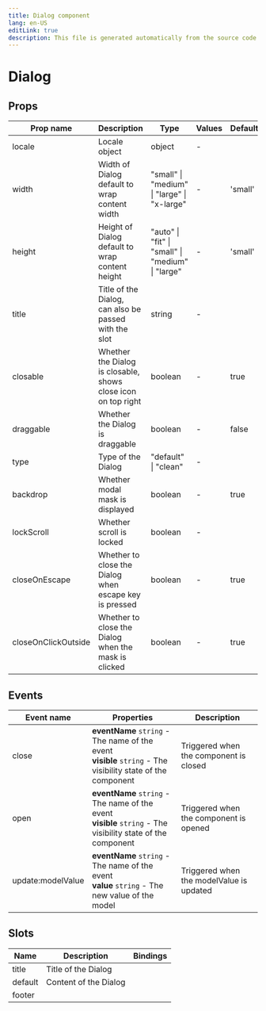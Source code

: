 ```yaml
---
title: Dialog component
lang: en-US
editLink: true
description: This file is generated automatically from the source code. Changes made here will be lost.
---
```


# Dialog

<!--@include: ./dialog.doc.md-->

## Props

| Prop name           | Description                                                       | Type                                              | Values | Default |
| ------------------- | ----------------------------------------------------------------- | ------------------------------------------------- | ------ | ------- |
| locale              | Locale object                                                     | object                                            | -      |         |
| width               | Width of Dialog default to wrap content width                     | "small" \| "medium" \| "large" \| "x-large"       | -      | 'small' |
| height              | Height of Dialog default to wrap content height                   | "auto" \| "fit" \| "small" \| "medium" \| "large" | -      | 'small' |
| title               | Title of the Dialog,<br/>can also be passed with the slot         | string                                            | -      |         |
| closable            | Whether the Dialog is closable,<br/>shows close icon on top right | boolean                                           | -      | true    |
| draggable           | Whether the Dialog is draggable                                   | boolean                                           | -      | false   |
| type                | Type of the Dialog                                                | "default" \| "clean"                              | -      |         |
| backdrop            | Whether modal mask is displayed                                   | boolean                                           | -      | true    |
| lockScroll          | Whether scroll is locked                                          | boolean                                           | -      |         |
| closeOnEscape       | Whether to close the Dialog when escape key is pressed            | boolean                                           | -      | true    |
| closeOnClickOutside | Whether to close the Dialog when the mask is clicked              | boolean                                           | -      | true    |

## Events

| Event name        | Properties                                                                                                      | Description                              |
| ----------------- | --------------------------------------------------------------------------------------------------------------- | ---------------------------------------- |
| close             | **eventName** `string` - The name of the event<br/>**visible** `string` - The visibility state of the component | Triggered when the component is closed   |
| open              | **eventName** `string` - The name of the event<br/>**visible** `string` - The visibility state of the component | Triggered when the component is opened   |
| update:modelValue | **eventName** `string` - The name of the event<br/>**value** `string` - The new value of the model              | Triggered when the modelValue is updated |

## Slots

| Name    | Description           | Bindings |
| ------- | --------------------- | -------- |
| title   | Title of the Dialog   |          |
| default | Content of the Dialog |          |
| footer  |                       |          |
